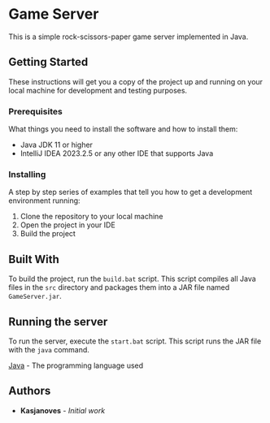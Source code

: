 # Game Server

This is a simple rock-scissors-paper game server implemented in Java.

## Getting Started

These instructions will get you a copy of the project up and running on your local machine for development and testing purposes.

### Prerequisites

What things you need to install the software and how to install them:

- Java JDK 11 or higher
- IntelliJ IDEA 2023.2.5 or any other IDE that supports Java

### Installing

A step by step series of examples that tell you how to get a development environment running:

1. Clone the repository to your local machine
2. Open the project in your IDE
3. Build the project

## Built With

To build the project, run the `build.bat` script. This script compiles all Java files in the `src` directory and packages them into a JAR file named `GameServer.jar`.

## Running the server

To run the server, execute the `start.bat` script. This script runs the JAR file with the `java` command.

[Java](https://www.oracle.com/java/) - The programming language used

## Authors

* **Kasjanoves** - *Initial work*
